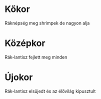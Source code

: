 # Kőkor
Ráknépség meg shrimpek de nagyon alja

# Középkor
Rák-lantisz fejlett meg minden

# Újokor
Rák-lantisz elsüjedt és az élővilág kipusztult